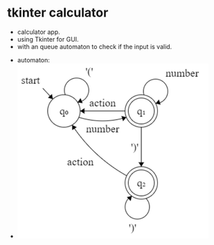 # tkinter calculator
* calculator app.
* using Tkinter for GUI.
* with an queue automaton to check if the input is valid.

- automaton:
- ![alt text](automaton.png)
